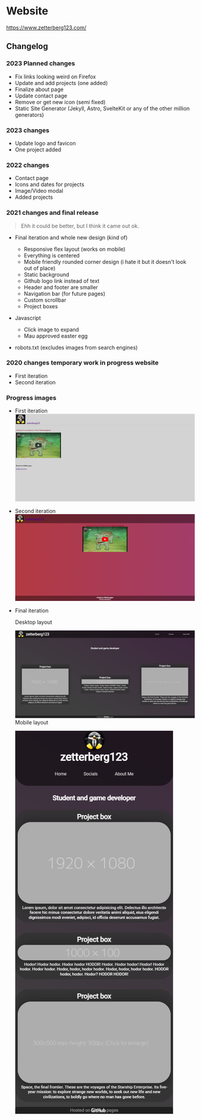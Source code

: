 # Website

https://www.zetterberg123.com/

## Changelog

### 2023 Planned changes
- Fix links looking weird on Firefox
- Update and add projects (one added)
- Finalize about page
- Update contact page
- Remove or get new icon (semi fixed)
- Static Site Generator (Jekyll, Astro, SvelteKit or any of the other million generators)

### 2023 changes
- Update logo and favicon
- One project added

### 2022 changes
- Contact page
- Icons and dates for projects 
- Image/Video modal
- Added projects

### 2021 changes and final release

> Ehh it could be better, but I think it came out ok.

- Final iteration and whole new design (kind of)
    - Responsive flex layout (works on mobile)
    - Everything is centered
    - Mobile friendly rounded corner design (i hate it but it doesn't look out of place)
    - Static background 
    - Github logo link instead of text
    - Header and footer are smaller
    - Navigation bar (for future pages)
    - Custom scrollbar
    - Project boxes
- Javascript
    - Click image to expand
    - Mau approved easter egg

- robots.txt (excludes images from search engines)

### 2020 changes temporary work in progress website
- First iteration
- Second iteration

### Progress images
- First iteration
![img](images/progress/First-website.png)
- Second iteration
![img](images/progress/Second-website.png)
- Final iteration

    Desktop layout

    ![img](images/progress/Final-website.png)
    Mobile layout

    ![img](images/progress/Final-mobile.png)

